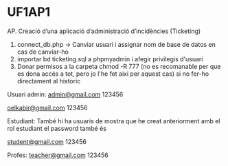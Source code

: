 # UF1AP1
AP. Creació d’una aplicació d’administració d’incidències (Ticketing)

1. connect_db.php -> Canviar usuari i assignar nom de base de datos en cas de canviar-ho
2. importar bd ticketing.sql a phpmyadmin i afegir privilegis d'usuari
3. Donar permisos a la carpeta chmod -R 777 (no es recomanable per que es dona accés a tot, pero jo l'he fet aixi per aquest cas) si no fer-ho directament al historic

Usuari admin:
admin@gmail.com
123456

oelkabir@gmail.com
123456

Estudiant:
També hi ha usuaris de mostra que he creat anteriorment amb el rol estudiant el password també és 

student@gmail.com
123456 

Profes:
teacher@gmail.com
123456
